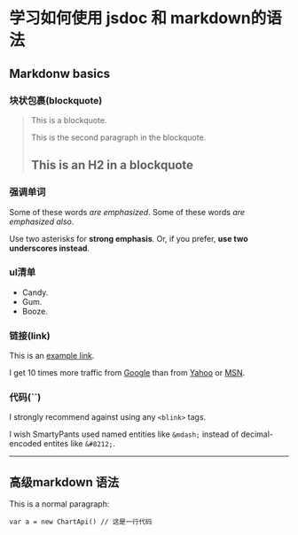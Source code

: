 学习如何使用 jsdoc 和 markdown的语法
=================================

## Markdonw basics

### 块状包裹(blockquote)
> This is a blockquote.
> 
> This is the second paragraph in the blockquote.
>
> ## This is an H2 in a blockquote


### 强调单词
Some of these words *are emphasized*.
Some of these words _are emphasized also_.

Use two asterisks for **strong emphasis**.
Or, if you prefer, __use two underscores instead__.

### ul清单
*   Candy.
*   Gum.
*   Booze.


### 链接(link)
This is an [example link](http://example.com/).

I get 10 times more traffic from [Google][1] than from
[Yahoo][2] or [MSN][3].

[1]: http://google.com/        "Google"
[2]: http://search.yahoo.com/  "Yahoo Search"
[3]: http://search.msn.com/    "MSN Search"

### 代码(``)
I strongly recommend against using any `<blink>` tags.

I wish SmartyPants used named entities like `&mdash;`
instead of decimal-encoded entites like `&#8212;`.

***
## 高级markdown 语法

This is a normal paragraph:

    var a = new ChartApi() // 这是一行代码